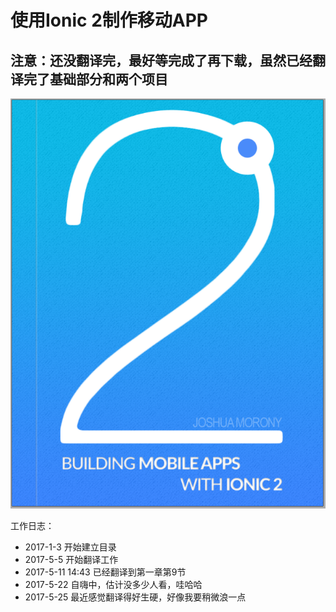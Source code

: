 # 使用Ionic 2制作移动APP

## 注意：还没翻译完，最好等完成了再下载，虽然已经翻译完了基础部分和两个项目

![封面](/imgs/cover.png)

工作日志：

- 2017-1-3 开始建立目录  
- 2017-5-5 开始翻译工作  
- 2017-5-11 14:43 已经翻译到第一章第9节
- 2017-5-22 自嗨中，估计没多少人看，哇哈哈
- 2017-5-25 最近感觉翻译得好生硬，好像我要稍微浪一点